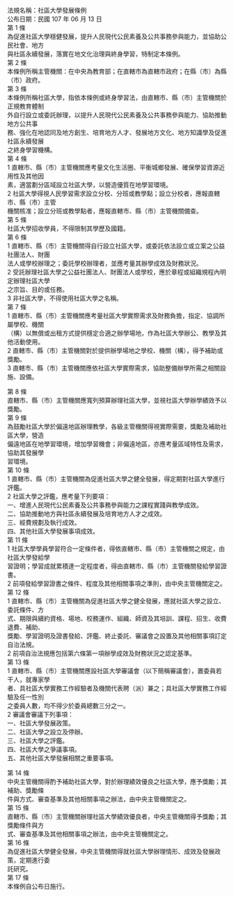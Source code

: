法規名稱：社區大學發展條例  
公布日期：民國 107 年 06 月 13 日  
第 1 條  
為促進社區大學穩健發展，提升人民現代公民素養及公共事務參與能力，並協助公民社會、地方  
與社區永續發展，落實在地文化治理與終身學習，特制定本條例。  
第 2 條  
本條例所稱主管機關：在中央為教育部；在直轄市為直轄市政府；在縣（市）為縣（市）政府。  
第 3 條  
本條例所稱社區大學，指依本條例或終身學習法，由直轄市、縣（市）主管機關於正規教育體制  
外自行設立或委託辦理，以提升人民現代公民素養及公共事務參與能力、協助推動地方公共事  
務、強化在地認同及地方創生、培育地方人才、發展地方文化、地方知識學及促進社區永續發展  
之終身學習機構。  
第 4 條  
1 直轄市、縣（市）主管機關應考量文化生活圈、平衡城鄉發展、確保學習資源近用性及其他因  
素，適當劃分區域設立社區大學，以營造優質在地學習環境。  
2 社區大學得視人民學習需求設立分校、分班或教學點；設立分校者，應報直轄市、縣（市）主管  
機關核准；設立分班或教學點者，應報直轄市、縣（市）主管機關備查。  
第 5 條  
社區大學招收學員，不得限制其學歷及國籍。  
第 6 條  
1 直轄市、縣（市）主管機關得自行設立社區大學，或委託依法設立或立案之公益社團法人、財團  
法人或學校辦理之；委託學校辦理者，並應考量其辦學成效及財務狀況。  
2 受託辦理社區大學之公益社團法人、財團法人或學校，應於章程或組織規程內明定辦理社區大學  
之宗旨、目的或任務。  
3 非社區大學，不得使用社區大學之名稱。  
第 7 條  
1 直轄市、縣（市）主管機關應考量社區大學實際需求及財務負擔，指定、協調所屬學校、機關  
（構）以無償或出租方式提供穩定合適之辦學場地，作為社區大學辦公、教學及其他活動使用。  
2 直轄市、縣（市）主管機關對於提供辦學場地之學校、機關（構），得予補助或獎勵。  
3 直轄市、縣（市）主管機關應依社區大學實際需求，協助整備辦學所需之相關設施、設備。  


第 8 條  
直轄市、縣（市）主管機關應寬列預算辦理社區大學，並視社區大學辦學績效予以獎勵。  
第 9 條  
為鼓勵社區大學於偏遠地區辦理教學，各級主管機關得視實際需要，獎勵及補助社區大學，營造  
偏遠地區在地學習環境，增加學習機會；非偏遠地區，亦應考量區域特性及需求，協助其發展學  
習環境。  
第 10 條  
1 直轄市、縣（市）主管機關為促進社區大學之健全發展，得定期對社區大學進行評鑑。  
2 社區大學之評鑑，應考量下列要項：  
一、增進人民現代公民素養及公共事務參與能力之課程實踐與教學成效。  
二、協助推動地方與社區永續發展及培育地方人才之成效。  
三、經費規劃及執行成效。  
四、其他社區大學發展事項成效。  
第 11 條  
1 社區大學學員學習符合一定條件者，得依直轄市、縣（市）主管機關之規定，由社區大學發給學  
習證明；學習成就累積達一定程度者，得由直轄市、縣（市）主管機關發給學習證書。  
2 前項發給學習證書之條件、程度及其他相關事項之準則，由中央主管機關定之。  
第 12 條  
1 直轄市、縣（市）主管機關為促進社區大學之健全發展，應就社區大學之設立、委託條件、方  
式、期限與續約資格、場地、校務運作、組織、師資及其培訓、課程、招生、收費退費、補助、  
獎勵、學習證明及證書發給、評鑑、終止委託、審議會之設置及其他相關事項訂定自治法規。  
2 前項自治法規應包括第六條第一項辦學成效及財務狀況之認定基準。  
第 13 條  
1 直轄市、縣（市）主管機關應設社區大學審議會（以下簡稱審議會），置委員若干人，就專家學  
者、具社區大學實務工作經驗者及機關代表聘（派）兼之；具社區大學實務工作經驗及任一性別  
之委員人數，均不得少於委員總數三分之一。  
2 審議會審議下列事項：  
一、社區大學發展政策。  
二、社區大學之設立及停辦。  
三、社區大學之評鑑。  
四、社區大學之爭議事項。  
五、其他社區大學發展相關之重要事項。  


第 14 條  
中央主管機關得酌予補助社區大學，對於辦理績效優良之社區大學，應予獎勵；其補助、獎勵條  
件與方式、審查基準及其他相關事項之辦法，由中央主管機關定之。  
第 15 條  
直轄市、縣（市）主管機關辦理社區大學績效優良者，中央主管機關得予獎勵；其獎勵條件與方  
式、審查基準及其他相關事項之辦法，由中央主管機關定之。  
第 16 條  
為促進社區大學健全發展，中央主管機關得就社區大學辦理情形、成效及發展政策，定期進行委  
託研究。  
第 17 條  
本條例自公布日施行。  


